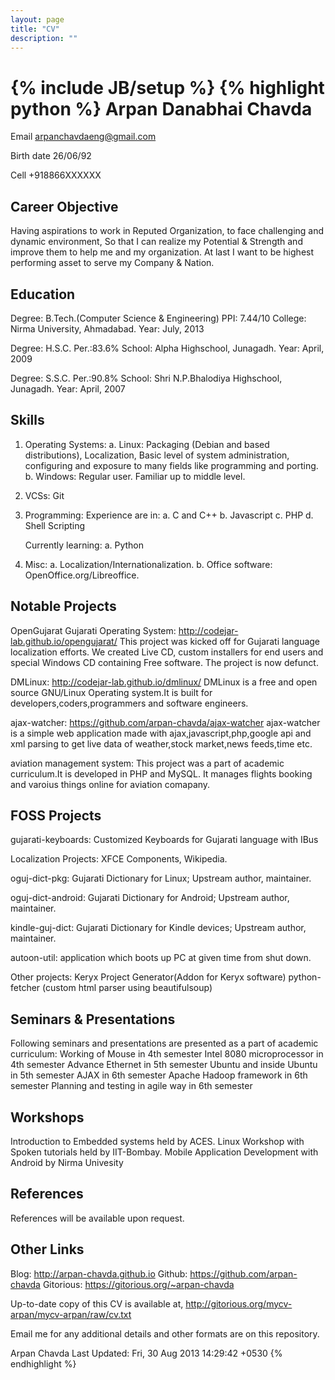 ```yaml
---
layout: page
title: "CV"
description: ""
---
```

{% include JB/setup %}
{% highlight python %}
Arpan Danabhai Chavda
=====================

 Email
  arpanchavdaeng@gmail.com

 Birth date
  26/06/92

 Cell
  +918866XXXXXX

Career Objective
----------------
 Having aspirations to work in Reputed Organization, to face challenging 
 and dynamic environment, So that I can realize my Potential & Strength 
 and improve them to help me and my organization. 
 At last I want to be highest performing asset to serve my Company & Nation.

Education
---------
 Degree: B.Tech.(Computer Science & Engineering)
 PPI: 7.44/10
 College: Nirma University, Ahmadabad.
 Year: July, 2013

 Degree: H.S.C.
 Per.:83.6%
 School: Alpha Highschool, Junagadh.
 Year: April, 2009

 Degree: S.S.C.
 Per.:90.8%
 School: Shri N.P.Bhalodiya Highschool, Junagadh.
 Year: April, 2007

Skills
------
 1. Operating Systems:
    a. Linux: Packaging (Debian and based distributions), Localization, Basic
       level of system administration, configuring and exposure to many fields
       like programming and porting.
    b. Windows: Regular user. Familiar up to middle level.

 2. VCSs:
    Git

 3. Programming:
    Experience are in:
    a. C and C++
    b. Javascript
    c. PHP
    d. Shell Scripting
    
    Currently learning:
    a. Python

 4. Misc:
    a. Localization/Internationalization.
    b. Office software: OpenOffice.org/Libreoffice.

Notable Projects
----------------
 OpenGujarat Gujarati Operating System: <http://codejar-lab.github.io/opengujarat/>
  This project was kicked off for Gujarati language localization efforts. We
  created Live CD, custom installers for end users and special Windows CD
  containing Free software. The project is now defunct.

 DMLinux: <http://codejar-lab.github.io/dmlinux/>
  DMLinux is a free and open source GNU/Linux Operating system.It is built for
  developers,coders,programmers and software engineers.

 ajax-watcher: <https://github.com/arpan-chavda/ajax-watcher>
  ajax-watcher is a simple web application made with ajax,javascript,php,google api 
  and xml parsing to get live data of weather,stock market,news feeds,time etc.

 aviation management system:
  This project was a part of academic curriculum.It is developed in PHP and MySQL.
  It manages flights booking and varoius things online for aviation comapany.

FOSS Projects
-------------
 gujarati-keyboards: Customized Keyboards for Gujarati language with IBus

 Localization Projects: XFCE Components, Wikipedia.

 oguj-dict-pkg: Gujarati Dictionary for Linux; Upstream author, maintainer.

 oguj-dict-android: Gujarati Dictionary for Android; Upstream author, maintainer.
 
 kindle-guj-dict: Gujarati Dictionary for Kindle devices; Upstream author, maintainer.

 autoon-util: application which boots up PC at given time from shut down.

 Other projects: Keryx Project Generator(Addon for Keryx software)
                 python-fetcher (custom html parser using beautifulsoup)

Seminars & Presentations
------------------------
 Following seminars and presentations are presented as a part of academic curriculum:
  Working of Mouse in 4th semester 
  Intel 8080 microprocessor in 4th semester
  Advance Ethernet in 5th semester
  Ubuntu and inside Ubuntu in 5th semester
  AJAX in 6th semester
  Apache Hadoop framework in 6th semester
  Planning and testing in agile way in 6th semester

Workshops
---------
 Introduction to Embedded systems held by ACES.
 Linux Workshop with Spoken tutorials held by IIT-Bombay.
 Mobile Application Development with Android by Nirma Univesity

References
----------
References will be available upon request.

Other Links
-----------
 Blog: http://arpan-chavda.github.io
 Github: https://github.com/arpan-chavda
 Gitorious: https://gitorious.org/~arpan-chavda

 Up-to-date copy of this CV is available at,
  http://gitorious.org/mycv-arpan/mycv-arpan/raw/cv.txt

 Email me for any additional details and other formats are on this repository.

 Arpan Chavda
Last Updated: Fri, 30 Aug 2013 14:29:42 +0530
{% endhighlight %}
